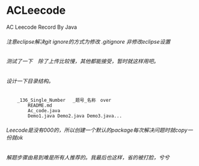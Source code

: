 # ACLeecode
AC Leecode Record By Java


###### 注意eclipse解决git ignore的方式为修改 .gitignore 非修改eclipse设置

###### 测试了一下　除了上传比较慢，其他都能接受，暂时就这样用吧。

###### 设计一下目录结构。　
		_136_Single_Number 　_题号_名称　over
			README.md
			Ac_code.java
			Demo1.java Demo2.java Demo3.java...
			
###### Leecode是没有000的，所以创建一个默认的package每次解决问题时就copy一份就ok

###### 解题步骤由易到难是所有人推荐的。我最后也这样，省的被打脸，兮兮

